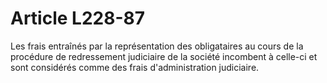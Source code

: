 # Article L228-87

Les frais entraînés par la représentation des obligataires au cours de la procédure de redressement judiciaire de la société incombent à celle-ci et sont considérés comme des frais d'administration judiciaire.